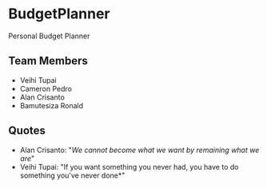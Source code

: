 # BudgetPlanner
Personal Budget Planner

## Team Members
- Veihi Tupai
- Cameron Pedro
- Alan Crisanto
- Bamutesiza Ronald

## Quotes

- Alan Crisanto: "*We cannot become what we want by remaining what we are*"
- Veihi Tupai: "If you want something you never had, you have to do something you've never done*"